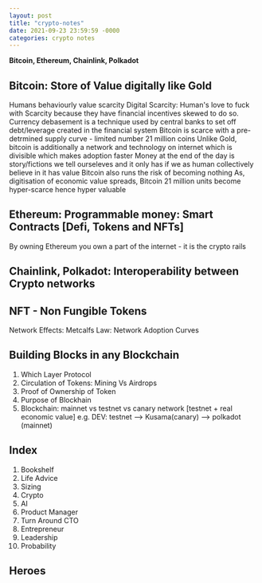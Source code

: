 ```yaml
---
layout: post
title: "crypto-notes"
date: 2021-09-23 23:59:59 -0000
categories: crypto notes
---
```


**Bitcoin, Ethereum, Chainlink, Polkadot**

## Bitcoin: Store of Value digitally like Gold

Humans behaviourly value scarcity
Digital Scarcity: Human's love to fuck with Scarcity because they have financial incentives skewed to do so. 
Currency debasement is a technique used by central banks to set off debt/leverage created in the financial system
Bitcoin is scarce with a pre-detrmined supply curve - limited number 21 million coins
Unlike Gold, bitcoin is additionally a network and technology on internet which is divisible which makes adoption faster
Money at the end of the day is story/fictions we tell ourseleves and it only has if we as human collectively believe in it has value
Bitcoin also runs the risk of becoming nothing
As, digitisation of economic value spreads,  Bitcoin 21 million units become hyper-scarce hence hyper valuable

## Ethereum: Programmable money: Smart Contracts [Defi, Tokens and NFTs]
By owning Ethereum you own a part of the internet - it is the crypto rails 

## Chainlink, Polkadot: Interoperability between Crypto networks

## NFT - Non Fungible Tokens
Network Effects: Metcalfs Law: Network Adoption Curves

## Building Blocks in any Blockchain
1. Which Layer Protocol
2. Circulation of Tokens: Mining Vs Airdrops
3. Proof of Ownership of Token
4. Purpose of Blockhain
5. Blockchain: mainnet vs testnet vs canary network [testnet + real economic value]
    e.g. DEV: testnet --> Kusama(canary) --> polkadot (mainnet)



## Index
1. Bookshelf
2. Life Advice
3. Sizing
4. Crypto
5. AI
6. Product Manager
7. Turn Around CTO
8. Entrepreneur
9. Leadership
10. Probability

## Heroes 